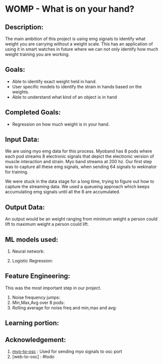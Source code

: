 

# WOMP - What is on your hand?

## Description:

The main ambition of this project is using emg signals to identify what weight you are carrying without a weight scale. This has an application of using it in smart watches in future where we can not only identify how much weight training you are working.

## Goals:

- Able to identify exact weight held in hand.
- User specific models to identify the strain in hands based on the weights.
- Able to understand what kind of an object is in hand

## Completed Goals:
- Regression on how much weight is in your hand.

## Input Data:
We are using myo emg data for this process. Myoband has 8 pods where each pod streams 8 electronic signals that depict the electronic version of muscle interaction and strain. Myo band streams at 200 hz. Our first step was to capture all these emg signals, when sending 64 signals to wekinator for training.

We were stuck in the data stage for a long time, trying to figure out how to capture the streaming data. We used a queueing approach which keeps accumulating emg signals until all the 8 are accumulated.

## Output Data:
An output would be an weight ranging from minimum weight a person could lift to maximum weight a person could lift.

## ML models used:

1. Neural network:

2. Logistic Regression:


## Feature Engineering:
This was the most important step in our project.
1. Noise frequency jumps:
2. Min,Max,Avg over 8 pods:
3. Rolling average for noise freq and min,max and avg:

## Learning portion:


## Acknowledgement:
1. [myo-to-osc](https://github.com/cpmpercussion/myo-to-osc) : Used for sending myo signals to osc port
2. [web-to-osc] : #todo
